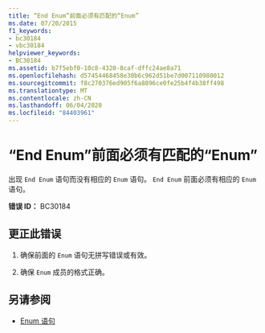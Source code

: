 ```yaml
---
title: “End Enum”前面必须有匹配的“Enum”
ms.date: 07/20/2015
f1_keywords:
- bc30184
- vbc30184
helpviewer_keywords:
- BC30184
ms.assetid: b7f5ebf0-10c8-4320-8caf-dffc24ae8a71
ms.openlocfilehash: d57454468458e30b6c962d51be7d007110980012
ms.sourcegitcommit: f8c270376ed905f6a8896ce0fe25b4f4b38ff498
ms.translationtype: MT
ms.contentlocale: zh-CN
ms.lasthandoff: 06/04/2020
ms.locfileid: "84403961"
---
```

# <a name="end-enum-must-be-preceded-by-a-matching-enum"></a>“End Enum”前面必须有匹配的“Enum”
出现 `End Enum` 语句而没有相应的 `Enum` 语句。 `End Enum` 前面必须有相应的 `Enum` 语句。  
  
 **错误 ID：** BC30184  
  
## <a name="to-correct-this-error"></a>更正此错误  
  
1. 确保前面的 `Enum` 语句无拼写错误或有效。  
  
2. 确保 `Enum` 成员的格式正确。  
  
## <a name="see-also"></a>另请参阅

- [Enum 语句](../language-reference/statements/enum-statement.md)
